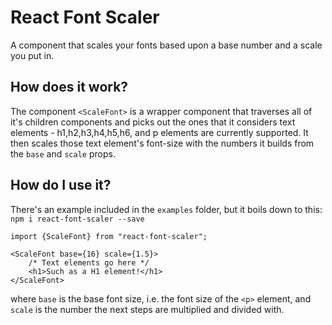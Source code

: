 # React Font Scaler
A component that scales your fonts based upon a base number and a scale you put in.

## How does it work?
The component `<ScaleFont>` is a wrapper component that traverses all of it's children components and picks out the ones that it considers text elements - h1,h2,h3,h4,h5,h6, and p elements are currently supported. It then scales those text element's font-size with the numbers it builds from the `base` and `scale` props.

## How do I use it?
There's an example included in the `examples` folder, but it boils down to this:
`npm i react-font-scaler --save`
``` 
import {ScaleFont} from "react-font-scaler";

<ScaleFont base={16} scale={1.5}>
    /* Text elements go here */
    <h1>Such as a H1 element!</h1>
</ScaleFont>
```

where `base` is the base font size, i.e. the font size of the `<p>` element, and `scale` is the number the next steps are multiplied and divided with.